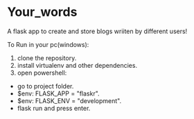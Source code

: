 # Your_words
 A flask app to create and store blogs wriiten by different users!

To Run in your pc(windows):
 1. clone the repository.
 2. install virtualenv and other dependencies.
 3. open powershell:
   * go to project folder.
   * $env: FLASK_APP = "flaskr".
   * $env: FLASK_ENV = "development".
   * flask run and press enter.
   
